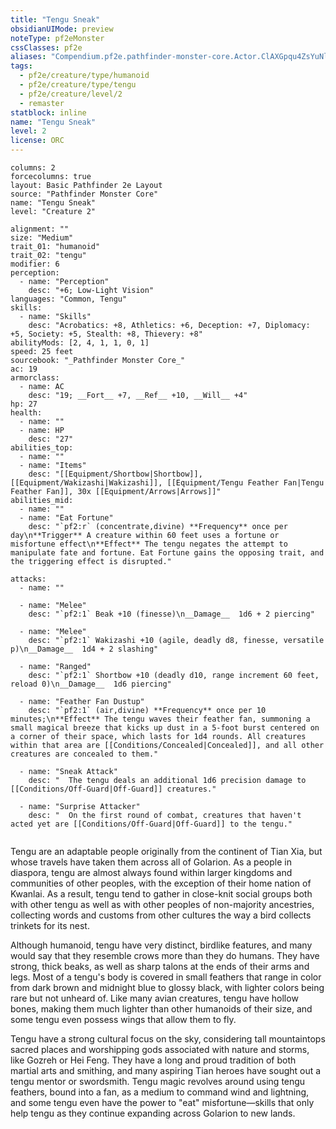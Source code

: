 ```yaml
---
title: "Tengu Sneak"
obsidianUIMode: preview
noteType: pf2eMonster
cssClasses: pf2e
aliases: "Compendium.pf2e.pathfinder-monster-core.Actor.ClAXGpqu4ZsYuNle" 
tags:
  - pf2e/creature/type/humanoid
  - pf2e/creature/type/tengu
  - pf2e/creature/level/2
  - remaster
statblock: inline
name: "Tengu Sneak"
level: 2
license: ORC
---
```


```statblock
columns: 2
forcecolumns: true
layout: Basic Pathfinder 2e Layout
source: "Pathfinder Monster Core"
name: "Tengu Sneak"
level: "Creature 2"

alignment: ""
size: "Medium"
trait_01: "humanoid"
trait_02: "tengu"
modifier: 6
perception:
  - name: "Perception"
    desc: "+6; Low-Light Vision"
languages: "Common, Tengu"
skills:
  - name: "Skills"
    desc: "Acrobatics: +8, Athletics: +6, Deception: +7, Diplomacy: +5, Society: +5, Stealth: +8, Thievery: +8"
abilityMods: [2, 4, 1, 1, 0, 1]
speed: 25 feet
sourcebook: "_Pathfinder Monster Core_"
ac: 19
armorclass:
  - name: AC
    desc: "19; __Fort__ +7, __Ref__ +10, __Will__ +4"
hp: 27
health:
  - name: ""
  - name: HP
    desc: "27"
abilities_top:
  - name: ""
  - name: "Items"
    desc: "[[Equipment/Shortbow|Shortbow]], [[Equipment/Wakizashi|Wakizashi]], [[Equipment/Tengu Feather Fan|Tengu Feather Fan]], 30x [[Equipment/Arrows|Arrows]]"
abilities_mid:
  - name: ""
  - name: "Eat Fortune"
    desc: "`pf2:r` (concentrate,divine) **Frequency** once per day\n**Trigger** A creature within 60 feet uses a fortune or misfortune effect\n**Effect** The tengu negates the attempt to manipulate fate and fortune. Eat Fortune gains the opposing trait, and the triggering effect is disrupted."

attacks:
  - name: ""

  - name: "Melee"
    desc: "`pf2:1` Beak +10 (finesse)\n__Damage__  1d6 + 2 piercing"

  - name: "Melee"
    desc: "`pf2:1` Wakizashi +10 (agile, deadly d8, finesse, versatile p)\n__Damage__  1d4 + 2 slashing"

  - name: "Ranged"
    desc: "`pf2:1` Shortbow +10 (deadly d10, range increment 60 feet, reload 0)\n__Damage__  1d6 piercing"

  - name: "Feather Fan Dustup"
    desc: "`pf2:1` (air,divine) **Frequency** once per 10 minutes;\n**Effect** The tengu waves their feather fan, summoning a small magical breeze that kicks up dust in a 5-foot burst centered on a corner of their space, which lasts for 1d4 rounds. All creatures within that area are [[Conditions/Concealed|Concealed]], and all other creatures are concealed to them."

  - name: "Sneak Attack"
    desc: "  The tengu deals an additional 1d6 precision damage to [[Conditions/Off-Guard|Off-Guard]] creatures."

  - name: "Surprise Attacker"
    desc: "  On the first round of combat, creatures that haven't acted yet are [[Conditions/Off-Guard|Off-Guard]] to the tengu."
 
```



Tengu are an adaptable people originally from the continent of Tian Xia, but whose travels have taken them across all of Golarion. As a people in diaspora, tengu are almost always found within larger kingdoms and communities of other peoples, with the exception of their home nation of Kwanlai. As a result, tengu tend to gather in close-knit social groups both with other tengu as well as with other peoples of non-majority ancestries, collecting words and customs from other cultures the way a bird collects trinkets for its nest.

Although humanoid, tengu have very distinct, birdlike features, and many would say that they resemble crows more than they do humans. They have strong, thick beaks, as well as sharp talons at the ends of their arms and legs. Most of a tengu's body is covered in small feathers that range in color from dark brown and midnight blue to glossy black, with lighter colors being rare but not unheard of. Like many avian creatures, tengu have hollow bones, making them much lighter than other humanoids of their size, and some tengu even possess wings that allow them to fly.

Tengu have a strong cultural focus on the sky, considering tall mountaintops sacred places and worshipping gods associated with nature and storms, like Gozreh or Hei Feng. They have a long and proud tradition of both martial arts and smithing, and many aspiring Tian heroes have sought out a tengu mentor or swordsmith. Tengu magic revolves around using tengu feathers, bound into a fan, as a medium to command wind and lightning, and some tengu even have the power to "eat" misfortune—skills that only help tengu as they continue expanding across Golarion to new lands.
